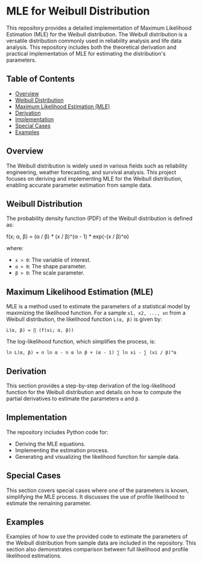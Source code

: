 
# MLE for Weibull Distribution

This repository provides a detailed implementation of Maximum Likelihood Estimation (MLE) for the Weibull distribution. The Weibull distribution is a versatile distribution commonly used in reliability analysis and life data analysis. This repository includes both the theoretical derivation and practical implementation of MLE for estimating the distribution's parameters.

## Table of Contents

- [Overview](#overview)
- [Weibull Distribution](#weibull-distribution)
- [Maximum Likelihood Estimation (MLE)](#maximum-likelihood-estimation-mle)
- [Derivation](#derivation)
- [Implementation](#implementation)
- [Special Cases](#special-cases)
- [Examples](#examples)

## Overview

The Weibull distribution is widely used in various fields such as reliability engineering, weather forecasting, and survival analysis. This project focuses on deriving and implementing MLE for the Weibull distribution, enabling accurate parameter estimation from sample data.

## Weibull Distribution

The probability density function (PDF) of the Weibull distribution is defined as:

f(x; α, β) = (α / β) * (x / β)^(α - 1) * exp(-(x / β)^α)


where:
- `x > 0`: The variable of interest.
- `α > 0`: The shape parameter.
- `β > 0`: The scale parameter.

## Maximum Likelihood Estimation (MLE)

MLE is a method used to estimate the parameters of a statistical model by maximizing the likelihood function. For a sample `x1, x2, ..., xn` from a Weibull distribution, the likelihood function `L(α, β)` is given by:

```
L(α, β) = ∏ (f(xi; α, β))
```

The log-likelihood function, which simplifies the process, is:

```
ln L(α, β) = n ln α - n α ln β + (α - 1) ∑ ln xi - ∑ (xi / β)^α
```

## Derivation

This section provides a step-by-step derivation of the log-likelihood function for the Weibull distribution and details on how to compute the partial derivatives to estimate the parameters `α` and `β`. 

## Implementation

The repository includes Python code for:
- Deriving the MLE equations.
- Implementing the estimation process.
- Generating and visualizing the likelihood function for sample data.

## Special Cases

This section covers special cases where one of the parameters is known, simplifying the MLE process. It discusses the use of profile likelihood to estimate the remaining parameter.

## Examples

Examples of how to use the provided code to estimate the parameters of the Weibull distribution from sample data are included in the repository. This section also demonstrates comparison between full likelihood and profile likelihood estimations.


